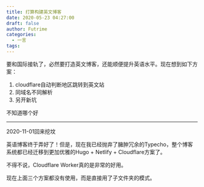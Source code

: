 ```yaml
---
title: 打算构建英文博客
date: 2020-05-23 04:27:00
draft: false
author: Futrime
categories:
  - 一言
tags:
---
```



要和国际接轨了，必然要打造英文博客，还能顺便提升英语水平。现在想到如下方案：
1. cloudflare自动判断地区跳转到英文站
2. 同域名不同解析
3. 另开新坑

不知道哪个好

---

2020-11-01回来挖坟

英语博客终于弄好了！但是，现在我已经抛弃了臃肿冗余的Typecho，整个博客系统都已经迁移到更加优雅的Hugo + Netlify + Cloudflare方案了。

不得不说，Cloudflare Worker真的是非常的好用。

现在上面三个方案都没有使用，而是直接用了子文件夹的模式。
